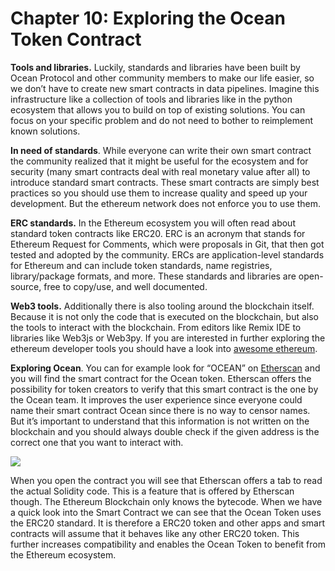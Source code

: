 # Chapter 10: Exploring the Ocean Token Contract

<dialog character="jellyfish"></dialog>

**Tools and libraries.** Luckily, standards and libraries have been built by Ocean Protocol and other community members to make our life easier, so we don’t have to create new smart contracts in data pipelines. Imagine this infrastructure like a collection of tools and libraries like in the python ecosystem that allows you to build on top of existing solutions. You can focus on your specific problem and do not need to bother to reimplement known solutions. 

**In need of standards**. While everyone can write their own smart contract the community realized that it might be useful for the ecosystem and for security (many smart contracts deal with real monetary value after all) to introduce standard smart contracts. These smart contracts are simply best practices so you should use them to increase quality and speed up your development. But the ethereum network does not enforce you to use them.

**ERC standards.** In the Ethereum ecosystem you will often read about standard token contracts like ERC20. ERC is an acronym that stands for Ethereum Request for Comments, which were proposals in Git, that then got tested and adopted by the community. ERCs are application-level standards for Ethereum and can include token standards, name registries, library/package formats, and more. These standards and libraries are open-source, free to copy/use, and well documented.

**Web3 tools.** Additionally there is also tooling around the blockchain itself. Because it is not only the code that is executed on the blockchain, but also the tools to interact with the blockchain. From editors like Remix IDE to libraries like Web3js or Web3py. If you are interested in further exploring the ethereum developer tools you should have a look into [awesome ethereum](https://github.com/ConsenSys/ethereum-developer-tools-list).

**Exploring Ocean**. You can for example look for “OCEAN” on [Etherscan](https://etherscan.io) and you will find the smart contract for the Ocean token. Etherscan offers the possibility for token creators to verify that this smart contract is the one by the Ocean team. It improves the user experience since everyone could name their smart contract Ocean since there is no way to censor names. But it’s important to understand that this information is not written on the blockchain and you should always double check if the given address is the correct one that you want to interact with.

<img src="/images/chapter10_0.png" />

When you open the contract you will see that Etherscan offers a tab to read the actual Solidity code. This is a feature that is offered by Etherscan though. The Ethereum Blockchain only knows the bytecode. When we have a quick look into the Smart Contract we can see that the Ocean Token uses the ERC20 standard. It is therefore a ERC20 token and other apps and smart contracts will assume that it behaves like any other ERC20 token. This further increases compatibility and enables the Ocean Token to benefit from the Ethereum ecosystem.
